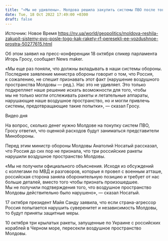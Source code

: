 ```yaml
---
title: "«Мы не удивлены». Молдова решила закупить системы ПВО после того, как ракеты РФ пересекли ее воздушное простра"
date: Tue, 18 Oct 2022 17:49:00 +0300
draft: false
---
```

Источник: Новое Время https://nv.ua/world/geopolitics/moldova-reshila-zakupit-sistemy-pvo-posle-togo-kak-rakety-rf-peresekli-ee-vozdushnoe-prostra-50277615.html


 Об этом заявил на пресс-конференции 18 октября спикер парламента Игорь Гросу, сообщает News maker.

«Мы еще раз поняли, что должны вкладывать в наши системы обороны. Последнее заявление министра обороны говорит о том, что Россия, к сожалению, не спешит признавать этот факт (нарушение воздушного пространства Молдовы — ред.). Нас это не удивляет. Это только подкрепляет наше решение искать возможности для того, чтобы мы не только могли отслеживать ракеты и летательные аппараты, нарушающие наше воздушное пространство, но и могли привлечь системы, предотвращающие такие попытки», — сказал Гросу.

 Видео дня   

На вопрос, сколько денег нужно Молдове на покупку систем ПВО, Гросу ответил, что оценкой расходов будут заниматься представители Минобороны.

Перед этим министр обороны Молдовы Анатолий Носатый рассказал, что Россия до сих пор не признала, что три российские ракеты нарушили воздушное пространство Молдовы.

«Мы не получили официального объяснения. Исходя из обсуждений с коллегами по МВД и разговоров, которые я провел с военным атташе, российская сторона заняла оборонительную позицию и требует от нас больше деталей, вместо того чтобы признать произошедшее. Мы не получили подтверждения того, что воздушное пространство Молдовы действительно было нарушено», — сказал Носатый.

17 октября президент Майя Санду заявила, что если страна-агрессор Россия попытается нарушить суверенитет и независимость Молдовы, то будут приняты защитные меры.

10 октября три крылатых ракеты, запущенные по Украине с российских кораблей в Черном море, пересекли воздушное пространство Молдовы.
